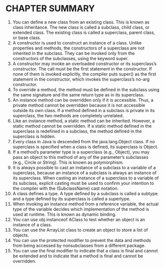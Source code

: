 # CHAPTER SUMMARY
1. You can define a new class from an existing class. This is known as class inheritance. The new class is called a subclass, child class, or extended class. The existing class is called a superclass, parent class, or base class.
2. A constructor is used to construct an instance of a class. Unlike properties and methods, the constructors of a superclass are not inherited in the subclass. They can be invoked only from the constructors of the subclasses, using the keyword super.
3. A constructor may invoke an overloaded constructor or its superclass’s constructor. The call must be the first statement in the constructor. If none of them is invoked explicitly, the compiler puts super() as the first statement in the constructor, which invokes the superclass’s no-arg constructor.
4. To override a method, the method must be defined in the subclass using the same signature and the same return type as in its superclass.
5. An instance method can be overridden only if it is accessible. Thus, a private method cannot be overridden because it is not accessible outside its own class. If a method defined in a subclass is private in its superclass, the two methods are completely unrelated.
6. Like an instance method, a static method can be inherited. However, a static method cannot be overridden. If a static method defined in the superclass is redefined in a subclass, the method defined in the superclass is hidden.
7. Every class in Java is descended from the java.lang.Object class. If no superclass is specified when a class is defined, its superclass is Object.
8. If a method’s parameter type is a superclass (e.g., Object), you may pass an object to this method of any of the parameter’s subclasses (e.g., Circle or String). This is known as polymorphism.
9. It is always possible to cast an instance of a subclass to a variable of a superclass, because an instance of a subclass is always an instance of its superclass. When casting an instance of a superclass to a variable of its subclass, explicit casting must be used to confirm your intention to the compiler with the (SubclassName) cast notation.
10. A class defines a type. A type defined by a subclass is called a subtype and a type defined by its superclass is called a supertype.
11. When invoking an instance method from a reference variable, the actual type of the variable decides which implementation of the method is used at runtime. This is known as dynamic binding.
12. You can use obj instanceof AClass to test whether an object is an instance of a class.
13. You can use the ArrayList class to create an object to store a list of objects.
14. You can use the protected modifier to prevent the data and methods from being accessed by nonsubclasses from a different package.
15. You can use the final modifier to indicate that a class is final and cannot be extended and to indicate that a method is final and cannot be overridden.
